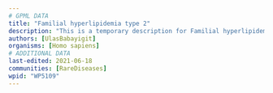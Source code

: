 ```yaml
---
# GPML DATA
title: "Familial hyperlipidemia type 2"
description: "This is a temporary description for Familial hyperlipidemia type 2"
authors: [UlasBabayigit]
organisms: [Homo sapiens]
# ADDITIONAL DATA
last-edited: 2021-06-18
communities: [RareDiseases]
wpid: "WP5109"
---
```

